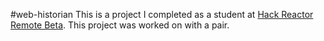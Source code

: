 #web-historian
This is a project I completed as a student at [Hack Reactor Remote Beta](http://www.hackreactor.com/remote-beta). This project was worked on with a pair.
